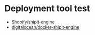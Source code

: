 # Deployment tool test

* [Shopify/shipit-engine](https://github.com/Shopify/shipit-engine)
* [digitalocean/docker-shipit-engine](https://github.com/digitalocean/docker-shipit-engine)

